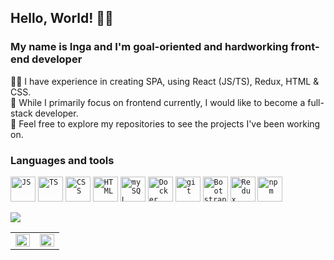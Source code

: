## Hello, World! 🙋‍♀️
### My name is Inga and I'm goal-oriented and hardworking front-end developer
👩‍💻 I have experience in creating SPA, using React (JS/TS), Redux, HTML & CSS.<br/>
🌱 While I primarily focus on frontend currently, I would like to become a full-stack developer.<br/>
🔭 Feel free to explore my repositories to see the projects I've been working on.

### Languages and tools
<code><img src="https://cdn.jsdelivr.net/gh/devicons/devicon@latest/icons/javascript/javascript-original.svg" title="JS" width="40" height="40"/></code>
<code><img src="https://cdn.jsdelivr.net/gh/devicons/devicon@latest/icons/typescript/typescript-original.svg" title="TS" width="40" height="40"/></code>
<code><img src="https://cdn.jsdelivr.net/gh/devicons/devicon@latest/icons/css3/css3-original-wordmark.svg" title="CSS" width="40" height="40"/></code>
<code><img src="https://cdn.jsdelivr.net/gh/devicons/devicon@latest/icons/html5/html5-original-wordmark.svg" title="HTML" width="40" height="40"/></code>
<code><img src="https://cdn.jsdelivr.net/gh/devicons/devicon@latest/icons/mysql/mysql-original-wordmark.svg" title="mySQL" width="40" height="40"/></code>
<code><img src="https://cdn.jsdelivr.net/gh/devicons/devicon@latest/icons/docker/docker-original.svg" title="Docker" width="40" height="40"/></code>
<code><img src="https://cdn.jsdelivr.net/gh/devicons/devicon@latest/icons/git/git-original-wordmark.svg" title="git" width="40" height="40"/></code>
<code><img src="https://cdn.jsdelivr.net/gh/devicons/devicon@latest/icons/bootstrap/bootstrap-original.svg" title="Bootstrap" width="40" height="40"/></code>
<code><img src="https://cdn.jsdelivr.net/gh/devicons/devicon@latest/icons/redux/redux-original.svg" title="Redux" width="40" height="40"/></code>
<code><img src="https://cdn.jsdelivr.net/gh/devicons/devicon@latest/icons/npm/npm-original-wordmark.svg" title="npm" width="40" height="40"/></code>

![](http://github-profile-summary-cards.vercel.app/api/cards/profile-details?username=KononovaI&theme=transparent)
<table>
  <tr>
    <td valign="top" width="50%">
      <img src="https://github-readme-stats.vercel.app/api/top-langs/?username=KononovaI&hide_border=true&layout=compact" align="left" style="width: 100%;border: none" />
    </td>
    <td valign="top" width="50%">
      <img src="http://github-profile-summary-cards.vercel.app/api/cards/productive-time?username=KononovaI&theme=transparent&utcOffset=8" align="left" style="width: 100%;border: none" />
    </td>
  </tr>
</table>
